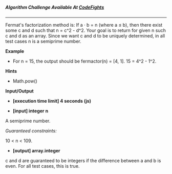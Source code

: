 

##### Algorithm Challenge Available At [CodeFights](https://codefights.com/company-challenges/uber/HNQwGHfKAoYsz9KX6)
---
Fermat's factorization method is:
If a · b = n  (where a ≤ b), then there exist some c and d such that n = c^2 - d^2.
Your goal is to return for given n such c and d as an array.
Since we want c and d to be uniquely determined, in all test cases n is a semiprime number.

**Example**

- For n = 15, the output should be
fermactor(n) = [4, 1].
15 = 4^2 - 1^2.

**Hints**
-   Math.pow()

**Input/Output**

- **[execution time limit] 4 seconds (js)**

- **[input] integer n**

A semiprime number.

*Guaranteed constraints:*

10 < n < 109.

- **[output] array.integer**

c and d are guaranteed to be integers if the difference between a and b is even. For all test cases, this is true.

